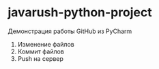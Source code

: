 # javarush-python-project
Демонстрация работы GitHub из PyCharm

1. Изменение файлов
2. Коммит файлов
3. Push на сервер